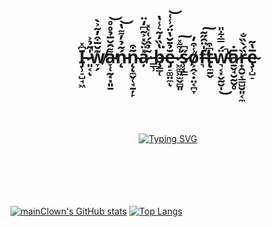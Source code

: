 ## <h1 align="center">I̵̡̹̠̺̘͖͆̽ ̷͈͔̍̋̉͐̚ͅw̸̞̗͊̆̅͒̓͂͐̀̕a̴̞̜̰͓͓͈̱͌̑̆̅̉̊̊̕͝ń̵̨͂̉̓͌̔͝ñ̴̨̨̼̬̜̘̱̦̙͒a̷̦̽̈̀̽͐͂͆̒̈ ̵͇̹̃̉̂́͑͛̽b̶̧̳̜̔̏̒̃͛̾̔͘ĕ̵̡̠͚̤̼̉̄̆̔̈́̾͑͝ͅ ̷͖͚͖̫̬̻͈͗͌̽͠s̷̹̜̳̋͆o̸͕̭͔̣̤͔̪̞̾͒̒f̶͉̍̈̑̋̃̕͠t̶̢̼̱̬͆͒ẅ̴̛͉͔͓̬̰̮̩́̿͋̎̕̚͜a̷̱̬̘̮̰̮̥̅̇ȑ̶̟̭̮͔̳̺̮͈͔̼́̀̏̐ȩ̴̹̺̠̅̔̃</h1>
</br>
</br>
</br>
</br>
</br>
<div align="center"><a href="https://git.io/typing-svg"><img src="https://readme-typing-svg.herokuapp.com?font=Fira+Code&letterSpacing=5px&pause=2000&color=F7F67E&background=E8AAFF69&width=650&height=30&lines=%D0%BA%D0%BE%D0%B3%D0%B4%D0%B0-%D0%BD%D0%B8%D0%B1%D1%83%D0%B4%D1%8C+%D1%8F+%D0%BD%D0%B0%D0%BF%D0%B8%D1%88%D1%83+%D0%B7%D0%B4%D0%B5%D1%81%D1%8C+%D1%87%D1%82%D0%BE-%D0%BD%D0%B8%D0%B1%D1%83%D0%B4%D1%8C" alt="Typing SVG" /></a></div>
</br>
</br>
</br>
</br>
</br>

[![mainClown's GitHub stats](https://github-readme-stats.vercel.app/api?username=mainClown)](https://github.com/mainClown/github-readme-stats)
[![Top Langs](https://github-readme-stats.vercel.app/api/top-langs/?username=mainClown&layout=compact)](https://github.com/mainClown)
